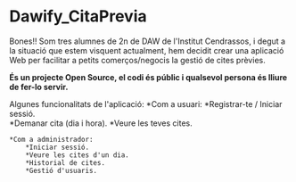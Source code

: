 Dawify_CitaPrevia
===========

Bones!! Som tres alumnes de 2n de DAW de l'Institut Cendrassos, i degut a la situació que estem visquent actualment, hem decidit crear una aplicació Web per facilitar a petits comerços/negocis la gestió de cites prèvies.

**És un projecte Open Source, el codi és públic i qualsevol persona és lliure de fer-lo servir.**

Algunes funcionalitats de l'aplicació:
    *Com a usuari:
        *Registrar-te / Iniciar sessió.        
        *Demanar cita (dia i hora).
        *Veure les teves cites.
        
    *Com a administrador:
        *Iniciar sessió.
        *Veure les cites d'un dia.
        *Historial de cites.
        *Gestió d'usuaris.
